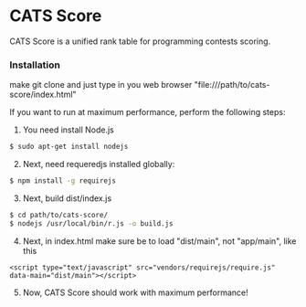 # CATS Score

CATS Score is a unified rank table for programming contests scoring.

### Installation

make git clone and just type in you web browser "file:///path/to/cats-score/index.html"

If you want to run at maximum performance, perform the following steps:

1) You need install Node.js
```sh
$ sudo apt-get install nodejs
```

2) Next, need requeredjs installed globally:

```sh
$ npm install -g requirejs
```

3) Next, build dist/index.js
```sh
$ cd path/to/cats-score/
$ nodejs /usr/local/bin/r.js -o build.js
```

4) Next, in index.html make sure be to load "dist/main", not "app/main", like this
```code
<script type="text/javascript" src="vendors/requirejs/require.js" data-main="dist/main"></script>
```
5) Now, CATS Score should work with maximum performance! 
